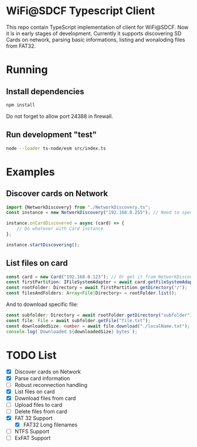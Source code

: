 # WiFi@SDCF Typescript Client

This repo contain TypeScript implementation of client for WiFi@SDCF. Now it is in early stages of development. Currently it supports discovering SD Cards on network, parsing basic informations, listing and wonaloding files from FAT32.

# Running

## Install dependencies
```bash
npm install
```

Do not forget to allow port 24388 in firewall.


## Run development "test"
```bash
node --loader ts-node/esm src/index.ts
```

# Examples

## Discover cards on Network
```typescript
import {NetworkDiscovery} from "./NetworkDiscovery.ts";
const instance = new NetworkDiscovery("192.168.0.255"); // Need to specify broadcast address of your network

instance.onCardDiscovered = async (card) => {
	// Do whatever with Card instance
};

instance.startDiscovering();
```

## List files on card
```typescript
const card = new Card("192.168.0.123"); // Or get it from NetworkDiscovery
const firstPartition: IFileSystemAdapter = await card.getFileSystemAdapter(0);
const rootFolder: Directory = await firstPartition.getDirectory("/");
const filesAndFolders: Array<File|Directory> = rootFolder.list();
```

And to download specific file:
```typescript
const subfolder: Directory = await rootFolder.getDirectory("subfolder");
const file: File = await subfolder.getFile("file.txt");
const downloadedSize: number = await file.download("./localName.txt");
console.log(`Downloaded ${downloadedSize} bytes`);
```



# TODO List

- [x] Discover cards on Network
- [x] Parse card information
- [ ] Robust reconnection handling
- [x] List files on card
- [x] Download files from card
- [ ] Upload files to card
- [ ] Delete files from card
- [x] FAT 32 Support
  - [x] FAT32 Long filenames
- [ ] NTFS Support
- [ ] ExFAT Support

